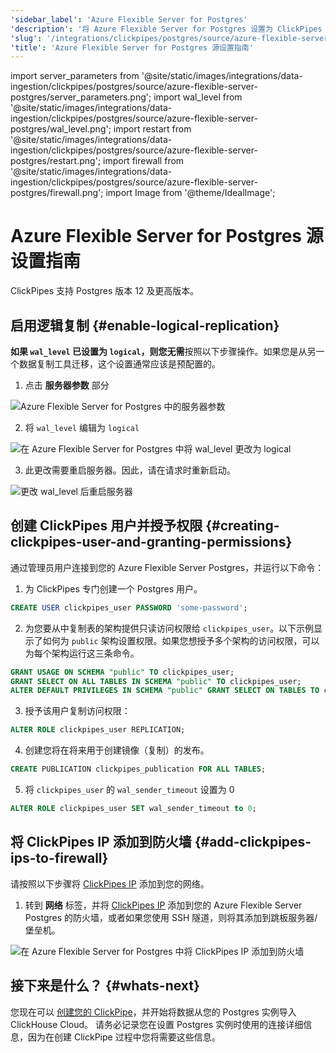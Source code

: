 ```yaml
---
'sidebar_label': 'Azure Flexible Server for Postgres'
'description': '将 Azure Flexible Server for Postgres 设置为 ClickPipes 的数据源'
'slug': '/integrations/clickpipes/postgres/source/azure-flexible-server-postgres'
'title': 'Azure Flexible Server for Postgres 源设置指南'
---
```


import server_parameters from '@site/static/images/integrations/data-ingestion/clickpipes/postgres/source/azure-flexible-server-postgres/server_parameters.png';
import wal_level from '@site/static/images/integrations/data-ingestion/clickpipes/postgres/source/azure-flexible-server-postgres/wal_level.png';
import restart from '@site/static/images/integrations/data-ingestion/clickpipes/postgres/source/azure-flexible-server-postgres/restart.png';
import firewall from '@site/static/images/integrations/data-ingestion/clickpipes/postgres/source/azure-flexible-server-postgres/firewall.png';
import Image from '@theme/IdealImage';


# Azure Flexible Server for Postgres 源设置指南

ClickPipes 支持 Postgres 版本 12 及更高版本。

## 启用逻辑复制 {#enable-logical-replication}

**如果 `wal_level` 已设置为 `logical`，则您无需**按照以下步骤操作。如果您是从另一个数据复制工具迁移，这个设置通常应该是预配置的。

1. 点击 **服务器参数** 部分

<Image img={server_parameters} alt="Azure Flexible Server for Postgres 中的服务器参数" size="lg" border/>

2. 将 `wal_level` 编辑为 `logical`

<Image img={wal_level} alt="在 Azure Flexible Server for Postgres 中将 wal_level 更改为 logical" size="lg" border/>

3. 此更改需要重启服务器。因此，请在请求时重新启动。

<Image img={restart} alt="更改 wal_level 后重启服务器" size="lg" border/>

## 创建 ClickPipes 用户并授予权限 {#creating-clickpipes-user-and-granting-permissions}

通过管理员用户连接到您的 Azure Flexible Server Postgres，并运行以下命令：

1. 为 ClickPipes 专门创建一个 Postgres 用户。

```sql
CREATE USER clickpipes_user PASSWORD 'some-password';
```

2. 为您要从中复制表的架构提供只读访问权限给 `clickpipes_user`。以下示例显示了如何为 `public` 架构设置权限。如果您想授予多个架构的访问权限，可以为每个架构运行这三条命令。

```sql
GRANT USAGE ON SCHEMA "public" TO clickpipes_user;
GRANT SELECT ON ALL TABLES IN SCHEMA "public" TO clickpipes_user;
ALTER DEFAULT PRIVILEGES IN SCHEMA "public" GRANT SELECT ON TABLES TO clickpipes_user;
```

3. 授予该用户复制访问权限：

```sql
ALTER ROLE clickpipes_user REPLICATION;
```

4. 创建您将在将来用于创建镜像（复制）的发布。

```sql
CREATE PUBLICATION clickpipes_publication FOR ALL TABLES;
```

5. 将 `clickpipes_user` 的 `wal_sender_timeout` 设置为 0

```sql
ALTER ROLE clickpipes_user SET wal_sender_timeout to 0;
```


## 将 ClickPipes IP 添加到防火墙 {#add-clickpipes-ips-to-firewall}

请按照以下步骤将 [ClickPipes IP](../../index.md#list-of-static-ips) 添加到您的网络。

1. 转到 **网络** 标签，并将 [ClickPipes IP](../../index.md#list-of-static-ips) 添加到您的 Azure Flexible Server Postgres 的防火墙，或者如果您使用 SSH 隧道，则将其添加到跳板服务器/堡垒机。

<Image img={firewall} alt="在 Azure Flexible Server for Postgres 中将 ClickPipes IP 添加到防火墙" size="lg"/>


## 接下来是什么？ {#whats-next}

您现在可以 [创建您的 ClickPipe](../index.md)，并开始将数据从您的 Postgres 实例导入 ClickHouse Cloud。
请务必记录您在设置 Postgres 实例时使用的连接详细信息，因为在创建 ClickPipe 过程中您将需要这些信息。
